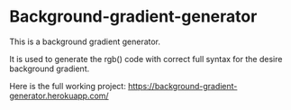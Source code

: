 # Background-gradient-generator
This is a background gradient generator.

It is used to generate the rgb() code with correct full syntax for the desire background gradient.

Here is the full working project:
https://background-gradient-generator.herokuapp.com/
